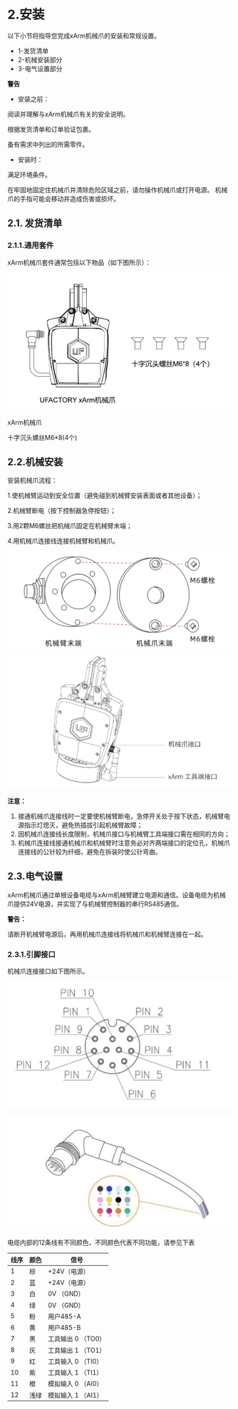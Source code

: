 # 2.安装

以下小节将指导您完成xArm机械爪的安装和常规设置。

* 1-发货清单
* 2-机械安装部分
* 3-电气设置部分

**警告**

* 安装之前：

阅读并理解与xArm机械爪有关的安全说明。

根据发货清单和订单验证包裹。

备有需求中列出的所需零件。


* 安装时：

满足环境条件。

在牢固地固定住机械爪并清除危险区域之前，请勿操作机械爪或打开电源。
机械爪的手指可能会移动并造成伤害或损坏。

## 2.1. 发货清单
### 2.1.1.通用套件

xArm机械爪套件通常包括以下物品（如下图所示）：

![](assets/img_5.png)

xArm机械爪

十字沉头螺丝M6*8(4个)

## 2.2.机械安装

安装机械爪流程：

1.使机械臂运动到安全位置（避免碰到机械臂安装表面或者其他设备）；

2.机械臂断电（按下控制器急停按钮）；

3.用2颗M6螺丝把机械爪固定在机械臂末端；

4.用机械爪连接线连接机械臂和机械爪。

![](assets/img_6.png)

![](assets/img_7.png)

**注意：**
1. 接通机械爪连接线时一定要使机械臂断电，急停开关处于按下状态，机械臂电源指示灯熄灭，避免热插拔引起机械臂故障；
2. 因机械爪连接线长度限制，机械爪接口与机械臂工具端接口需在相同的方向；
3. 机械爪连接线接通机械爪和机械臂时注意务必对齐两端接口的定位孔，机械爪连接线的公针较为纤细，避免在拆装时使公针弯曲。
## 2.3.电气设置
xArm机械爪通过单根设备电缆与xArm机械臂建立电源和通信。设备电缆为机械爪提供24V电源，并实现了与机械臂控制器的串行RS485通信。

**警告：**

请断开机械臂电源后，再用机械爪连接线将机械爪和机械臂连接在一起。

### 2.3.1.引脚接口
机械爪连接接口如下图所示。

![](assets/img_10.png)


![](assets/img_11.png)


电缆内部的12条线有不同颜色，不同颜色代表不同功能，请参见下表

| 线序 | 颜色   | 信号               |
|------|--------|--------------------|
| 1    | 棕     | +24V（电源）       |
| 2    | 蓝     | +24V（电源）       |
| 3    | 白     | 0V （GND）         |
| 4    | 绿     | 0V （GND）         |
| 5    | 粉     | 用户485-A          |
| 6    | 黄     | 用户485-B          |
| 7    | 黑     | 工具输出 0 （TO0）  |
| 8    | 灰     | 工具输出 1 （TO1）  |
| 9    | 红     | 工具输入 0 （TI0）  |
| 10   | 紫     | 工具输入 1 （TI1）  |
| 11   | 橙     | 模拟输入 0 （AI0）  |
| 12   | 浅绿   | 模拟输入 1 （AI1）  |
